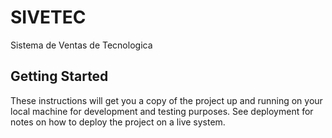 # SIVETEC
Sistema de Ventas de Tecnologica

## Getting Started

These instructions will get you a copy of the project up and running on your local machine for development and testing purposes. See deployment for notes on how to deploy the project on a live system.
